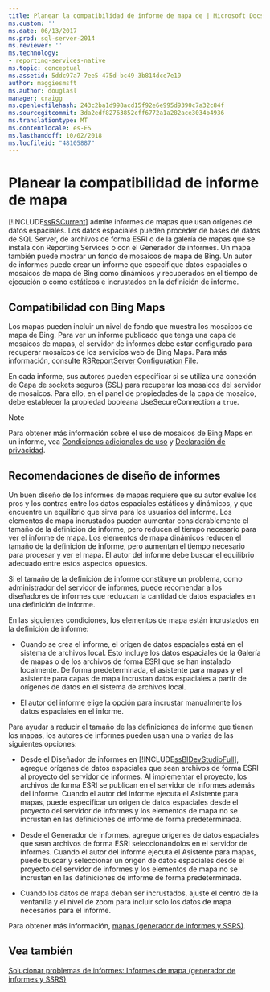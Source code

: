 ```yaml
---
title: Planear la compatibilidad de informe de mapa de | Microsoft Docs
ms.custom: ''
ms.date: 06/13/2017
ms.prod: sql-server-2014
ms.reviewer: ''
ms.technology:
- reporting-services-native
ms.topic: conceptual
ms.assetid: 5ddc97a7-7ee5-475d-bc49-3b814dce7e19
author: maggiesmsft
ms.author: douglasl
manager: craigg
ms.openlocfilehash: 243c2ba1d998acd15f92e6e995d9390c7a32c84f
ms.sourcegitcommit: 3da2edf82763852cff6772a1a282ace3034b4936
ms.translationtype: MT
ms.contentlocale: es-ES
ms.lasthandoff: 10/02/2018
ms.locfileid: "48105887"
---
```

# <a name="plan-for-map-report-support"></a>Planear la compatibilidad de informe de mapa
  [!INCLUDE[ssRSCurrent](../includes/ssrscurrent-md.md)] admite informes de mapas que usan orígenes de datos espaciales. Los datos espaciales pueden proceder de bases de datos de SQL Server, de archivos de forma ESRI o de la galería de mapas que se instala con Reporting Services o con el Generador de informes. Un mapa también puede mostrar un fondo de mosaicos de mapa de Bing. Un autor de informes puede crear un informe que especifique datos espaciales o mosaicos de mapa de Bing como dinámicos y recuperados en el tiempo de ejecución o como estáticos e incrustados en la definición de informe.  
  
## <a name="support-for-bing-maps"></a>Compatibilidad con Bing Maps  
 Los mapas pueden incluir un nivel de fondo que muestra los mosaicos de mapa de Bing. Para ver un informe publicado que tenga una capa de mosaicos de mapas, el servidor de informes debe estar configurado para recuperar mosaicos de los servicios web de Bing Maps. Para más información, consulte [RSReportServer Configuration File](report-server/rsreportserver-config-configuration-file.md).  
  
 En cada informe, sus autores pueden especificar si se utiliza una conexión de Capa de sockets seguros (SSL) para recuperar los mosaicos del servidor de mosaicos. Para ello, en el panel de propiedades de la capa de mosaico, debe establecer la propiedad booleana UseSecureConnection a `true`.  
  
> [!NOTE]  
>  Para obtener más información sobre el uso de mosaicos de Bing Maps en un informe, vea [Condiciones adicionales de uso](http://go.microsoft.com/fwlink/?LinkId=151371) y [Declaración de privacidad](http://go.microsoft.com/fwlink/?LinkId=151372).  
  
## <a name="report-design-recommendations"></a>Recomendaciones de diseño de informes  
 Un buen diseño de los informes de mapas requiere que su autor evalúe los pros y los contras entre los datos espaciales estáticos y dinámicos, y que encuentre un equilibrio que sirva para los usuarios del informe. Los elementos de mapa incrustados pueden aumentar considerablemente el tamaño de la definición de informe, pero reducen el tiempo necesario para ver el informe de mapa. Los elementos de mapa dinámicos reducen el tamaño de la definición de informe, pero aumentan el tiempo necesario para procesar y ver el mapa. El autor del informe debe buscar el equilibrio adecuado entre estos aspectos opuestos.  
  
 Si el tamaño de la definición de informe constituye un problema, como administrador del servidor de informes, puede recomendar a los diseñadores de informes que reduzcan la cantidad de datos espaciales en una definición de informe.  
  
 En las siguientes condiciones, los elementos de mapa están incrustados en la definición de informe:  
  
-   Cuando se crea el informe, el origen de datos espaciales está en el sistema de archivos local. Esto incluye los datos espaciales de la Galería de mapas o de los archivos de forma ESRI que se han instalado localmente. De forma predeterminada, el asistente para mapas y el asistente para capas de mapa incrustan datos espaciales a partir de orígenes de datos en el sistema de archivos local.  
  
-   El autor del informe elige la opción para incrustar manualmente los datos espaciales en el informe.  
  
 Para ayudar a reducir el tamaño de las definiciones de informe que tienen los mapas, los autores de informes pueden usan una o varias de las siguientes opciones:  
  
-   Desde el Diseñador de informes en [!INCLUDE[ssBIDevStudioFull](../includes/ssbidevstudiofull-md.md)], agregue orígenes de datos espaciales que sean archivos de forma ESRI al proyecto del servidor de informes. Al implementar el proyecto, los archivos de forma ESRI se publican en el servidor de informes además del informe. Cuando el autor del informe ejecuta el Asistente para mapas, puede especificar un origen de datos espaciales desde el proyecto del servidor de informes y los elementos de mapa no se incrustan en las definiciones de informe de forma predeterminada.  
  
-   Desde el Generador de informes, agregue orígenes de datos espaciales que sean archivos de forma ESRI seleccionándolos en el servidor de informes. Cuando el autor del informe ejecuta el Asistente para mapas, puede buscar y seleccionar un origen de datos espaciales desde el proyecto del servidor de informes y los elementos de mapa no se incrustan en las definiciones de informe de forma predeterminada.  
  
-   Cuando los datos de mapa deban ser incrustados, ajuste el centro de la ventanilla y el nivel de zoom para incluir solo los datos de mapa necesarios para el informe.  
  
 Para obtener más información, [mapas &#40;generador de informes y SSRS&#41;](report-design/maps-report-builder-and-ssrs.md).  
  
## <a name="see-also"></a>Vea también  
 [Solucionar problemas de informes: Informes de mapa &#40;generador de informes y SSRS&#41;](report-design/troubleshoot-reports-map-reports-report-builder-and-ssrs.md)  
  
  
